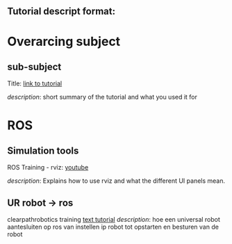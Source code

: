 ## Tutorial descript format:

# Overarcing subject
## sub-subject

Title: [link to tutorial](google.com)

*description*:
    short summary of the tutorial and what you used it for

# ROS
## Simulation tools
    
ROS Training - rviz: [youtube](https://www.youtube.com/watch?v=t7TQrW3nbxU)
    
*description*:
    Explains how to use rviz and what the different UI panels mean.

## UR robot -> ros 

clearpathrobotics training [text tutorial](http://www.clearpathrobotics.com/assets/guides/kinetic/ur/ur_e_setup/ros.html)
*description*:
    hoe een universal robot aantesluiten op ros van instellen ip robot tot opstarten en besturen van de robot